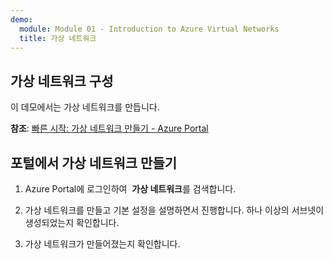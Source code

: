 ```yaml
---
demo:
  module: Module 01 - Introduction to Azure Virtual Networks
  title: 가상 네트워크
---
```

## 가상 네트워크 구성

이 데모에서는 가상 네트워크를 만듭니다.

**참조**: [빠른 시작: 가상 네트워크 만들기 - Azure Portal](https://docs.microsoft.com/azure/virtual-network/quick-create-portal)

## 포털에서 가상 네트워크 만들기

1.  Azure Portal에 로그인하여  **가상 네트워크**를 검색합니다.

1.  가상 네트워크를 만들고 기본 설정을 설명하면서 진행합니다. 하나 이상의 서브넷이 생성되었는지 확인합니다. 

1.  가상 네트워크가 만들어졌는지 확인합니다.
